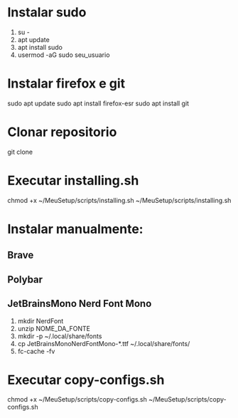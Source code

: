 # Instalar sudo
1. su -
2. apt update
3. apt install sudo
4. usermod -aG sudo seu_usuario

# Instalar firefox e git
sudo apt update
sudo apt install firefox-esr
sudo apt install git

# Clonar repositorio
git clone 

# Executar installing.sh
chmod +x ~/MeuSetup/scripts/installing.sh
~/MeuSetup/scripts/installing.sh

# Instalar manualmente:

## Brave
## Polybar
## JetBrainsMono Nerd Font Mono
1. mkdir NerdFont
2. unzip NOME_DA_FONTE
3. mkdir -p ~/.local/share/fonts
4. cp JetBrainsMonoNerdFontMono-*.ttf ~/.local/share/fonts/
5. fc-cache -fv

# Executar copy-configs.sh
chmod +x ~/MeuSetup/scripts/copy-configs.sh
~/MeuSetup/scripts/copy-configs.sh